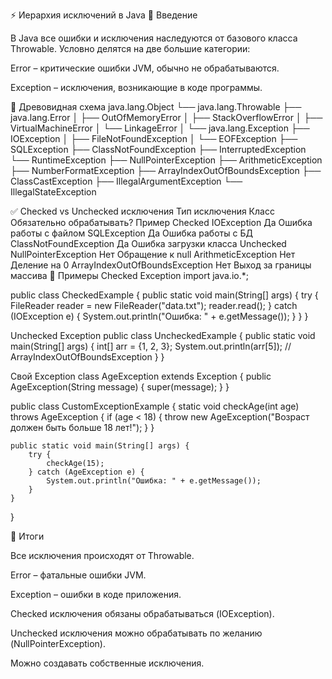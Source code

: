 ⚡ Иерархия исключений в Java
📌 Введение

В Java все ошибки и исключения наследуются от базового класса Throwable.
Условно делятся на две большие категории:

Error – критические ошибки JVM, обычно не обрабатываются.

Exception – исключения, возникающие в коде программы.

🌳 Древовидная схема
java.lang.Object
   └── java.lang.Throwable
        ├── java.lang.Error
        │    ├── OutOfMemoryError
        │    ├── StackOverflowError
        │    ├── VirtualMachineError
        │    └── LinkageError
        │
        └── java.lang.Exception
             ├── IOException
             │    ├── FileNotFoundException
             │    └── EOFException
             ├── SQLException
             ├── ClassNotFoundException
             ├── InterruptedException
             └── RuntimeException
                  ├── NullPointerException
                  ├── ArithmeticException
                  ├── NumberFormatException
                  ├── ArrayIndexOutOfBoundsException
                  ├── ClassCastException
                  ├── IllegalArgumentException
                  └── IllegalStateException

✅ Checked vs Unchecked исключения
Тип исключения	Класс	Обязательно обрабатывать?	Пример
Checked	IOException	Да	Ошибка работы с файлом
	SQLException	Да	Ошибка работы с БД
	ClassNotFoundException	Да	Ошибка загрузки класса
Unchecked	NullPointerException	Нет	Обращение к null
	ArithmeticException	Нет	Деление на 0
	ArrayIndexOutOfBoundsException	Нет	Выход за границы массива
🔹 Примеры
Checked Exception
import java.io.*;

public class CheckedExample {
    public static void main(String[] args) {
        try {
            FileReader reader = new FileReader("data.txt");
            reader.read();
        } catch (IOException e) {
            System.out.println("Ошибка: " + e.getMessage());
        }
    }
}

Unchecked Exception
public class UncheckedExample {
    public static void main(String[] args) {
        int[] arr = {1, 2, 3};
        System.out.println(arr[5]); // ArrayIndexOutOfBoundsException
    }
}

Свой Exception
class AgeException extends Exception {
    public AgeException(String message) {
        super(message);
    }
}

public class CustomExceptionExample {
    static void checkAge(int age) throws AgeException {
        if (age < 18) {
            throw new AgeException("Возраст должен быть больше 18 лет!");
        }
    }

    public static void main(String[] args) {
        try {
            checkAge(15);
        } catch (AgeException e) {
            System.out.println("Ошибка: " + e.getMessage());
        }
    }
}

🎯 Итоги

Все исключения происходят от Throwable.

Error – фатальные ошибки JVM.

Exception – ошибки в коде приложения.

Checked исключения обязаны обрабатываться (IOException).

Unchecked исключения можно обрабатывать по желанию (NullPointerException).

Можно создавать собственные исключения.